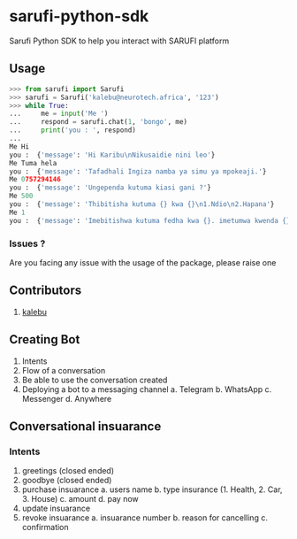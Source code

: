 # sarufi-python-sdk

Sarufi Python SDK to help you interact with SARUFI platform

## Usage

```python
>>> from sarufi import Sarufi
>>> sarufi = Sarufi('kalebu@neurotech.africa', '123')
>>> while True:
...     me = input('Me ')
...     respond = sarufi.chat(1, 'bongo', me)
...     print('you : ', respond)
... 
Me Hi
you :  {'message': 'Hi Karibu\nNikusaidie nini leo'}
Me Tuma hela
you :  {'message': 'Tafadhali Ingiza namba ya simu ya mpokeaji.'}
Me 0757294146
you :  {'message': 'Ungependa kutuma kiasi gani ?'}
Me 500
you :  {'message': 'Thibitisha kutuma {} kwa {}\n1.Ndio\n2.Hapana'}
Me 1
you :  {'message': 'Imebitishwa kutuma fedha kwa {}. imetumwa kwenda {}.\nSalio lako jipya ni {}\nKaribu tena'}
```

### Issues ?

Are you facing any issue with the usage of the package, please raise one

## Contributors

1. [kalebu](https://github.com/kalebu/)

## Creating Bot

1. Intents
2. Flow of a conversation
3. Be able to use the conversation created
4. Deploying a bot to a messaging channel
    a. Telegram
    b. WhatsApp
    c. Messenger
    d. Anywhere

## Conversational insuarance

### Intents

1. greetings (closed ended)
2. goodbye (closed ended)
3. purchase insuarance
    a. users name
    b. type insurance (1. Health, 2. Car, 3. House)
    c. amount
    d. pay now
4. update insuarance
5. revoke insuarance
    a. insuarance number
    b. reason for cancelling
    c. confirmation
